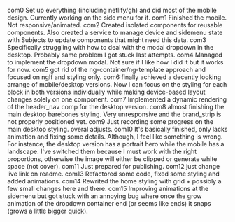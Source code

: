 com0
    Set up everything (including netlify/gh) and did most of the mobile design. Currently working on the side menu for it.
com1
    Finished the mobile. Not responsive/animated. 
com2
    Created isolated components for reusable components. Also created a service to manage device and sidemenu state with Subjects to update components that might need this data.
com3
    Specifically struggling with how to deal with the modal dropdown in the desktop. Probably same problem I got stuck last attempts.
com4 
    Managed to implement the dropdown modal. Not sure if I like how I did it but it works for now.
com5
    got rid of the ng-container/ng-template approach and focused on ngIf and styling only.
com6
    finally achieved a decently looking arrange of mobile/desktop versions. Now I can focus on the styling for each block in both versions individually while making device-based layout changes solely on one component.
com7
    Implemented a dynamic rendering of the header_nav comp for the desktop version.
com8
    almost finishing the main desktop barebones styling. Very unresponsive and the brand_strip is not properly positioned yet.
com9
    Just recording some progress on the main desktop styling. overal adjusts.
com10
    It's basically finished, only lacks animation and fixing some details. Although, I feel like something is wrong. For instance, the desktop version has a portrait hero while the mobile has a landscape.
    I've switched them because I must work with the right proportions, otherwise the image will either be clipped or generate white space (not cover).
com11
    Just prepared for publishing.
com12
    just change live link on readme.
com13
    Refactored some code, fixed some styling and added animations.
com14
    Rewrited the home styling with grid + possibly a few small changes here and there.
com15
    Improving animations at the sidemenu but got stuck with an annoying bug where once the grow animation of the dropdown container end (or seems like ends) it snaps (grows a little bigger quick).
   

